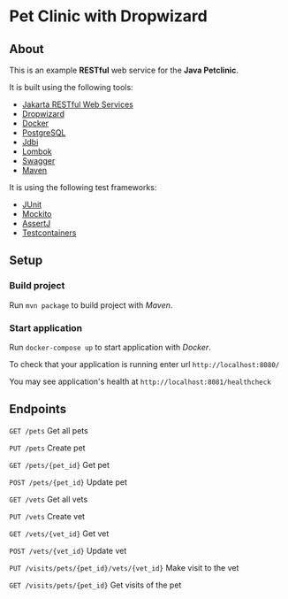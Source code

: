 # Pet Clinic with Dropwizard

## About 

This is an example **RESTful** web service for the **Java Petclinic**.

It is built using the following tools:
* [Jakarta RESTful Web Services](https://en.wikipedia.org/wiki/Jakarta_RESTful_Web_Services)
* [Dropwizard](https://www.dropwizard.io)
* [Docker](https://www.docker.com)
* [PostgreSQL](https://www.postgresql.org)
* [Jdbi](https://jdbi.org)
* [Lombok](https://projectlombok.org)
* [Swagger](https://swagger.io)
* [Maven](https://maven.apache.org)

It is using the following test frameworks:
* [JUnit](https://junit.org/junit5/)
* [Mockito](https://site.mockito.org/)
* [AssertJ](https://assertj.github.io/doc/)
* [Testcontainers](https://www.testcontainers.org)

## Setup

### Build project

Run `mvn package` to build project with _Maven_.


### Start application

Run `docker-compose up` to start application with _Docker_.

To check that your application is running enter url `http://localhost:8080/`

You may see application's health at `http://localhost:8081/healthcheck`

## Endpoints

`GET /pets` Get all pets

`PUT /pets` Create pet

`GET /pets/{pet_id}` Get pet

`POST /pets/{pet_id}` Update pet

`GET /vets` Get all vets

`PUT /vets` Create vet

`GET /vets/{vet_id}` Get vet

`POST /vets/{vet_id}` Update vet

`PUT /visits/pets/{pet_id}/vets/{vet_id}` Make visit to the vet

`GET /visits/pets/{pet_id}` Get visits of the pet
